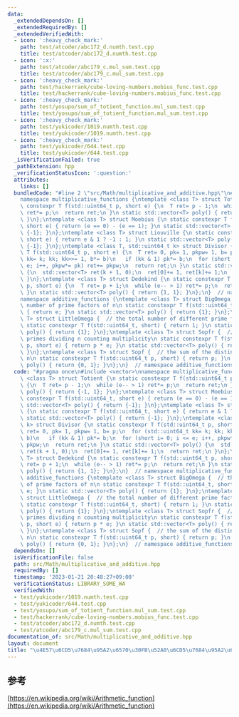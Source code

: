 ```yaml
---
data:
  _extendedDependsOn: []
  _extendedRequiredBy: []
  _extendedVerifiedWith:
  - icon: ':heavy_check_mark:'
    path: test/atcoder/abc172_d.numth.test.cpp
    title: test/atcoder/abc172_d.numth.test.cpp
  - icon: ':x:'
    path: test/atcoder/abc179_c.mul_sum.test.cpp
    title: test/atcoder/abc179_c.mul_sum.test.cpp
  - icon: ':heavy_check_mark:'
    path: test/hackerrank/cube-loving-numbers.mobius_func.test.cpp
    title: test/hackerrank/cube-loving-numbers.mobius_func.test.cpp
  - icon: ':heavy_check_mark:'
    path: test/yosupo/sum_of_totient_function.mul_sum.test.cpp
    title: test/yosupo/sum_of_totient_function.mul_sum.test.cpp
  - icon: ':heavy_check_mark:'
    path: test/yukicoder/1019.numth.test.cpp
    title: test/yukicoder/1019.numth.test.cpp
  - icon: ':heavy_check_mark:'
    path: test/yukicoder/644.test.cpp
    title: test/yukicoder/644.test.cpp
  _isVerificationFailed: true
  _pathExtension: hpp
  _verificationStatusIcon: ':question:'
  attributes:
    links: []
  bundledCode: "#line 2 \"src/Math/multiplicative_and_additive.hpp\"\n#include <vector>\n\
    namespace multiplicative_functions {\ntemplate <class T> struct Totient {\n static\
    \ constexpr T f(std::uint64_t p, short e) {\n  T ret= p - 1;\n  while (e-- > 1)\
    \ ret*= p;\n  return ret;\n }\n static std::vector<T> poly() { return {-1, 1};\
    \ }\n};\ntemplate <class T> struct Moebius {\n static constexpr T f(std::uint64_t,\
    \ short e) { return (e == 0) - (e == 1); }\n static std::vector<T> poly() { return\
    \ {-1}; }\n};\ntemplate <class T> struct Liouville {\n static constexpr T f(std::uint64_t,\
    \ short e) { return e & 1 ? -1 : 1; }\n static std::vector<T> poly() { return\
    \ {-1}; }\n};\ntemplate <class T, std::uint64_t k> struct Divisor {\n static constexpr\
    \ T f(std::uint64_t p, short e) {\n  T ret= 0, pk= 1, pkpw= 1, b= p;\n  for (std::uint64_t\
    \ kk= k; kk; kk>>= 1, b*= b)\n   if (kk & 1) pk*= b;\n  for (short i= 0; i <=\
    \ e; i++, pkpw*= pk) ret+= pkpw;\n  return ret;\n }\n static std::vector<T> poly()\
    \ {\n  std::vector<T> ret(k + 1, 0);\n  ret[0]+= 1, ret[k]+= 1;\n  return ret;\n\
    \ }\n};\ntemplate <class T> struct Dedekind {\n static constexpr T f(std::uint64_t\
    \ p, short e) {\n  T ret= p + 1;\n  while (e-- > 1) ret*= p;\n  return ret;\n\
    \ }\n static std::vector<T> poly() { return {1, 1}; }\n};\n}  // namespace multiplicative_functions\n\
    namespace additive_functions {\ntemplate <class T> struct BigOmega {  // the total\
    \ number of prime factors of n\n static constexpr T f(std::uint64_t, short e)\
    \ { return e; }\n static std::vector<T> poly() { return {1}; }\n};\ntemplate <class\
    \ T> struct LittleOmega {  // the total number of different prime factors of n\n\
    \ static constexpr T f(std::uint64_t, short) { return 1; }\n static std::vector<T>\
    \ poly() { return {1}; }\n};\ntemplate <class T> struct Sopfr {  // the sum of\
    \ primes dividing n counting multiplicity\n static constexpr T f(std::uint64_t\
    \ p, short e) { return p * e; }\n static std::vector<T> poly() { return {0, 1};\
    \ }\n};\ntemplate <class T> struct Sopf {  // the sum of the distinct primes dividing\
    \ n\n static constexpr T f(std::uint64_t p, short) { return p; }\n static std::vector<T>\
    \ poly() { return {0, 1}; }\n};\n}  // namespace additive_functions\n"
  code: "#pragma once\n#include <vector>\nnamespace multiplicative_functions {\ntemplate\
    \ <class T> struct Totient {\n static constexpr T f(std::uint64_t p, short e)\
    \ {\n  T ret= p - 1;\n  while (e-- > 1) ret*= p;\n  return ret;\n }\n static std::vector<T>\
    \ poly() { return {-1, 1}; }\n};\ntemplate <class T> struct Moebius {\n static\
    \ constexpr T f(std::uint64_t, short e) { return (e == 0) - (e == 1); }\n static\
    \ std::vector<T> poly() { return {-1}; }\n};\ntemplate <class T> struct Liouville\
    \ {\n static constexpr T f(std::uint64_t, short e) { return e & 1 ? -1 : 1; }\n\
    \ static std::vector<T> poly() { return {-1}; }\n};\ntemplate <class T, std::uint64_t\
    \ k> struct Divisor {\n static constexpr T f(std::uint64_t p, short e) {\n  T\
    \ ret= 0, pk= 1, pkpw= 1, b= p;\n  for (std::uint64_t kk= k; kk; kk>>= 1, b*=\
    \ b)\n   if (kk & 1) pk*= b;\n  for (short i= 0; i <= e; i++, pkpw*= pk) ret+=\
    \ pkpw;\n  return ret;\n }\n static std::vector<T> poly() {\n  std::vector<T>\
    \ ret(k + 1, 0);\n  ret[0]+= 1, ret[k]+= 1;\n  return ret;\n }\n};\ntemplate <class\
    \ T> struct Dedekind {\n static constexpr T f(std::uint64_t p, short e) {\n  T\
    \ ret= p + 1;\n  while (e-- > 1) ret*= p;\n  return ret;\n }\n static std::vector<T>\
    \ poly() { return {1, 1}; }\n};\n}  // namespace multiplicative_functions\nnamespace\
    \ additive_functions {\ntemplate <class T> struct BigOmega {  // the total number\
    \ of prime factors of n\n static constexpr T f(std::uint64_t, short e) { return\
    \ e; }\n static std::vector<T> poly() { return {1}; }\n};\ntemplate <class T>\
    \ struct LittleOmega {  // the total number of different prime factors of n\n\
    \ static constexpr T f(std::uint64_t, short) { return 1; }\n static std::vector<T>\
    \ poly() { return {1}; }\n};\ntemplate <class T> struct Sopfr {  // the sum of\
    \ primes dividing n counting multiplicity\n static constexpr T f(std::uint64_t\
    \ p, short e) { return p * e; }\n static std::vector<T> poly() { return {0, 1};\
    \ }\n};\ntemplate <class T> struct Sopf {  // the sum of the distinct primes dividing\
    \ n\n static constexpr T f(std::uint64_t p, short) { return p; }\n static std::vector<T>\
    \ poly() { return {0, 1}; }\n};\n}  // namespace additive_functions\n"
  dependsOn: []
  isVerificationFile: false
  path: src/Math/multiplicative_and_additive.hpp
  requiredBy: []
  timestamp: '2023-01-21 20:48:27+09:00'
  verificationStatus: LIBRARY_SOME_WA
  verifiedWith:
  - test/yukicoder/1019.numth.test.cpp
  - test/yukicoder/644.test.cpp
  - test/yosupo/sum_of_totient_function.mul_sum.test.cpp
  - test/hackerrank/cube-loving-numbers.mobius_func.test.cpp
  - test/atcoder/abc172_d.numth.test.cpp
  - test/atcoder/abc179_c.mul_sum.test.cpp
documentation_of: src/Math/multiplicative_and_additive.hpp
layout: document
title: "\u4E57\u6CD5\u7684\u95A2\u6570\u30FB\u52A0\u6CD5\u7684\u95A2\u6570"
---
```

## 参考
[https://en.wikipedia.org/wiki/Arithmetic_function](https://en.wikipedia.org/wiki/Arithmetic_function)